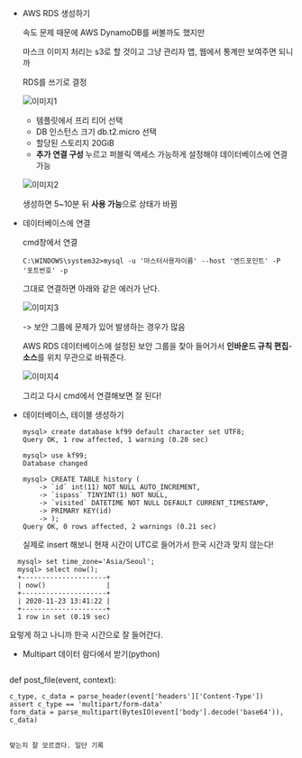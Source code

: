 - AWS RDS 생성하기

  속도 문제 때문에 AWS DynamoDB를 써볼까도 했지만

  마스크 이미지 처리는 s3로 할 것이고 그냥 관리자 앱, 웹에서 통계만 보여주면 되니까

  RDS를 쓰기로 결정

  ![이미지1](https://user-images.githubusercontent.com/30336831/99927245-fd64ab00-2d87-11eb-9fc1-abad57088d80.png)

  - 템플릿에서 프리 티어 선택
  - DB 인스턴스 크기 db.t2.micro 선택
  - 할당된 스토리지 20GiB
  - <b>추가 연결 구성 </b>누르고 퍼블릭 액세스 가능하게 설정해야 데이터베이스에 연결 가능

  ![이미지2](https://user-images.githubusercontent.com/30336831/99927394-94316780-2d88-11eb-984e-b1a4bf9bc97e.png)

  생성하면 5~10분 뒤 <b>사용 가능</b>으로 상태가 바뀜

  

- 데이터베이스에 연결

  cmd창에서 연결

  ```
  C:\WINDOWS\system32>mysql -u '마스터사용자이름' --host '엔드포인트' -P '포트번호' -p
  ```

  그대로 연결하면 아래와 같은 에러가 난다.

  ![이미지3](https://user-images.githubusercontent.com/30336831/99927577-2c2f5100-2d89-11eb-8f4e-f730d9887ac4.png)

  -> 보안 그룹에 문제가 있어 발생하는 경우가 많음

  AWS RDS 데이터베이스에 설정된 보안 그룹을 찾아 들어가서 <b>인바운드 규칙 편집</b>-<b>소스</b>를 위치 무관으로 바꿔준다.

  ![이미지4](https://user-images.githubusercontent.com/30336831/99927686-9647f600-2d89-11eb-9c1d-7abe76bd7a53.png)

  그리고 다시 cmd에서 연결해보면 잘 된다!

  

- 데이터베이스, 테이블 생성하기

  ```
  mysql> create database kf99 default character set UTF8;
  Query OK, 1 row affected, 1 warning (0.20 sec)
  ```

  ```
  mysql> use kf99;
  Database changed
  ```

  ```
  mysql> CREATE TABLE history (
      -> `id` int(11) NOT NULL AUTO_INCREMENT,
      -> `ispass` TINYINT(1) NOT NULL,
      -> `visited` DATETIME NOT NULL DEFAULT CURRENT_TIMESTAMP,
      -> PRIMARY KEY(id)
      -> );
  Query OK, 0 rows affected, 2 warnings (0.21 sec)
  ```

  
  실제로 insert 해보니 현재 시간이 UTC로 들어가서 한국 시간과 맞지 않는다!
  
```
  mysql> set time_zone='Asia/Seoul';
  mysql> select now();
  +---------------------+
  | now()               |
  +---------------------+
  | 2020-11-23 13:41:22 |
  +---------------------+
  1 row in set (0.19 sec)

```

  요렇게 하고 나니까 한국 시간으로 잘 들어간다.



- Multipart 데이터 람다에서 받기(python)


  ```
def post_file(event, context):

    c_type, c_data = parse_header(event['headers']['Content-Type'])
    assert c_type == 'multipart/form-data'
    form_data = parse_multipart(BytesIO(event['body'].decode('base64')), c_data)
  ```

맞는지 잘 모르겠다. 일단 기록